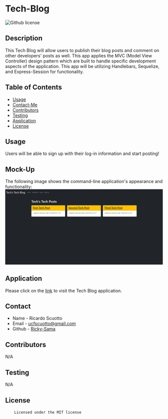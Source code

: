 # Tech-Blog

![Github license](https://img.shields.io/badge/license-MIT-yellowgreen.svg)

## Description
 This Tech Blog will allow users to publish their blog posts and comment on other developers' posts as well. This app applies the MVC (Model View Controller) design pattern which are built to handle specific development aspects of the application. This app will be utilizing Handlebars, Sequelize, and Express-Session for functionality. 

## Table of Contents
* [Usage](#usage)
* [Contact-Me](#contact)
* [Contributors](#contributors)
* [Testing](#testing)
* [Application](#application)
* [License](#license)

## Usage
Users will be able to sign up with their log-in information and start posting! 
## Mock-Up
The following image shows the command-line application's appearance and functionality:
![screenshot of application](./public/screenshot/Tech-s-Tech-Blog.png)

## Application

Please click on the [link](https://rs-tech-blog-ff26cfc66031.herokuapp.com/) to visit the Tech Blog application. 

## Contact
* Name - Ricardo Scuotto
* Email - ucfscuotto@gmail.com
* Github - [Ricky-Sama](https://github.com/Ricky-Sama/)
## Contributors
N/A
## Testing
N/A
## License

        Licensed under the MIT license